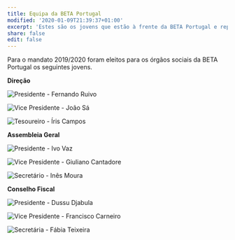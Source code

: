 ```yaml
---
title: Equipa da BETA Portugal
modified: '2020-01-09T21:39:37+01:00'
excerpt: 'Estes são os jovens que estão à frente da BETA Portugal e representam Portugal na rede Europeia.'
share: false
edit: false
---
```

Para o mandato 2019/2020 foram eleitos para os órgãos sociais da BETA Portugal os seguintes jovens.

**Direção**

![Presidente - Fernando Ruivo](/assets/images/fernando-ruivo.jpg)

![Vice Presidente - João Sá](/assets/images/joao-sa.jpg)

![Tesoureiro - Íris Campos](/assets/images/iris-campos.jpg)

**Assembleia Geral**

![Presidente - Ivo Vaz](/assets/images/ivo-vaz.jpg)

![Vice Presidente - Giuliano Cantadore](/assets/images/giuliano-cantadore.jpg)

![Secretário - Inês Moura](/assets/images/ines-moura.jpg)

**Conselho Fiscal**

![Presidente - Dussu Djabula](/assets/images/dussu-djabula.jpg)

![Vice Presidente - Francisco Carneiro](/assets/images/francisco-carneiro.jpg)

![Secretária - Fábia Teixeira](/assets/images/fábia-teixeira.jpg)
